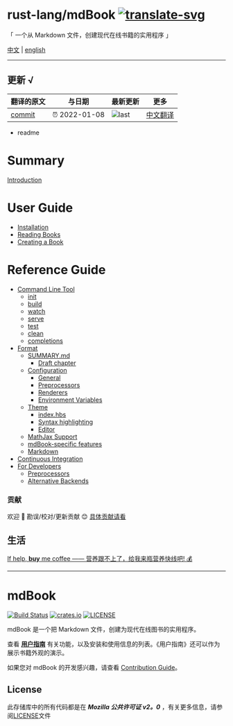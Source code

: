 # rust-lang/mdBook [![translate-svg]][translate-list]

<!-- [![explain]][source] -->

[explain]: http://llever.com/explain.svg
[source]: https://github.com/chinanf-boy/Source-Explain
[translate-svg]: http://llever.com/translate.svg
[translate-list]: https://github.com/chinanf-boy/chinese-translate-list

「 一个从 Markdown 文件，创建现代在线书籍的实用程序 」

[中文](./readme.md) | [english](https://github.com/rust-lang/mdBook)

---

## 更新 √ 

<!-- doc-templite START generated -->
<!-- repo = 'rust-lang/mdBook' -->
<!-- commit = '64838ce07df787761bba5451fb23428c9ff66b77' -->
<!-- time = '2022-01-08' -->

| 翻译的原文 | 与日期        | 最新更新 | 更多                       |
| ---------- | ------------- | -------- | -------------------------- |
| [commit]   | ⏰ 2022-01-08 | ![last]  | [中文翻译][translate-list] |

[last]: https://img.shields.io/github/last-commit/rust-lang/mdBook.svg
[commit]: https://github.com/rust-lang/mdBook/tree/64838ce07df787761bba5451fb23428c9ff66b77

<!-- doc-templite END generated -->

- readme
# Summary

[Introduction](src/README.zh.md)

# User Guide

- [Installation](src/guide/installation.zh.md)
- [Reading Books](src/guide/reading.zh.md)
- [Creating a Book](src/guide/creating.zh.md)

# Reference Guide

- [Command Line Tool](src/cli/README.zh.md)
  - [init](src/cli/init.zh.md)
  - [build](src/cli/build.zh.md)
  - [watch](src/cli/watch.zh.md)
  - [serve](src/cli/serve.zh.md)
  - [test](src/cli/test.zh.md)
  - [clean](src/cli/clean.zh.md)
  - [completions](src/cli/completions.zh.md)
- [Format](src/format/README.zh.md)
  - [SUMMARY.md](src/format/summary.zh.md)
    - [Draft chapter](src/)
  - [Configuration](src/format/configuration/README.zh.md)
    - [General](src/format/configuration/general.zh.md)
    - [Preprocessors](src/format/configuration/preprocessors.zh.md)
    - [Renderers](src/format/configuration/renderers.zh.md)
    - [Environment Variables](src/format/configuration/environment-variables.zh.md)
  - [Theme](src/format/theme/README.zh.md)
    - [index.hbs](src/format/theme/index-hbs.zh.md)
    - [Syntax highlighting](src/format/theme/syntax-highlighting.zh.md)
    - [Editor](src/format/theme/editor.zh.md)
  - [MathJax Support](src/format/mathjax.zh.md)
  - [mdBook-specific features](src/format/mdbook.zh.md)
  - [Markdown](src/format/markdown.zh.md)
- [Continuous Integration](src/continuous-integration.zh.md)
- [For Developers](src/for_developers/README.zh.md)
  - [Preprocessors](src/for_developers/preprocessors.zh.md)
  - [Alternative Backends](src/for_developers/backends.zh.md)

### 贡献

欢迎 👏 勘误/校对/更新贡献 😊 [具体贡献请看](https://github.com/chinanf-boy/chinese-translate-list#贡献)

## 生活

[If help, **buy** me coffee —— 营养跟不上了，给我来瓶营养快线吧! 💰](https://github.com/chinanf-boy/live-need-money)

---

# mdBook

[![Build Status](https://github.com/rust-lang/mdBook/workflows/CI/badge.svg?event=push)](https://github.com/rust-lang/mdBook/actions?workflow=CI)
[![crates.io](https://img.shields.io/crates/v/mdbook.svg)](https://crates.io/crates/mdbook)
[![LICENSE](https://img.shields.io/github/license/rust-lang/mdBook.svg)](LICENSE)

mdBook 是一个把 Markdown 文件，创建为现代在线图书的实用程序。

查看 **[用户指南][user guide]** 有关功能，以及安装和使用信息的列表。《用户指南》还可以作为展示书籍外观的演示。

如果您对 mdBook 的开发感兴趣，请查看 [Contribution Guide]。

## License

此存储库中的所有代码都是在 **_Mozilla 公共许可证 v2。0_** ，有关更多信息，请参阅[LICENSE]文件

[user guide]: https://llever.com/mdBook-zh
[contribution guide]: https://github.com/rust-lang/mdBook/blob/master/CONTRIBUTING.md
[license]: https://github.com/rust-lang/mdBook/blob/master/LICENSE
